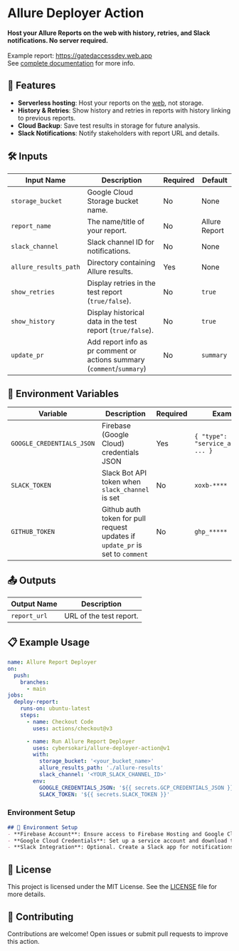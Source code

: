 # Allure Deployer Action
**Host your Allure Reports on the web with history, retries, and Slack notifications.
No server required.**
</br>
</br> Example report: https://gatedaccessdev.web.app
</br> See [complete documentation](https://github.com/cybersokari/allure-report-deployer) for more info.

## 🚀 Features
- **Serverless hosting**: Host your reports on the [web](https://firebase.google.com/docs/hosting), not storage. 
- **History & Retries**: Show history and retries in reports with history linking to previous reports.
- **Cloud Backup**: Save test results in storage for future analysis.
- **Slack Notifications**: Notify stakeholders with report URL and details.


## 🛠️ Inputs
| Input Name            | Description                                                            | Required | Default       |
|-----------------------|------------------------------------------------------------------------|----------|---------------|
| `storage_bucket`      | Google Cloud Storage bucket name.                                      | No       | None          |
| `report_name`         | The name/title of your report.                                         | No       | Allure Report |
| `slack_channel`       | Slack channel ID for notifications.                                    | No       | None          |
| `allure_results_path` | Directory containing Allure results.                                   | Yes      | None          |
| `show_retries`        | Display retries in the test report (`true/false`).                     | No       | `true`        |
| `show_history`        | Display historical data in the test report (`true/false`).             | No       | `true`        |
| `update_pr`           | Add report info as pr comment or actions summary (`comment`/`summary`) | No       | `summary`     |

## 🔧 Environment Variables
| Variable                  | Description                                                                   | Required | Example                              |
|---------------------------|-------------------------------------------------------------------------------|----------|--------------------------------------|
| `GOOGLE_CREDENTIALS_JSON` | Firebase (Google Cloud) credentials JSON                                      | Yes      | `{ "type": "service_account", ... }` |
| `SLACK_TOKEN`             | Slack Bot API token when `slack_channel` is set                               | No       | `xoxb-****`                          |
| `GITHUB_TOKEN`            | Github auth token for pull request updates if `update_pr` is set to `comment` | No       | `ghp_*****`                          |

## 📤 Outputs
| Output Name  | Description             |
|--------------|-------------------------|
| `report_url` | URL of the test report. |

## 📋 Example Usage
```yaml
name: Allure Report Deployer
on:
  push:
    branches:
      - main
jobs:
  deploy-report:
    runs-on: ubuntu-latest
    steps:
      - name: Checkout Code
        uses: actions/checkout@v3

      - name: Run Allure Report Deployer
        uses: cybersokari/allure-deployer-action@v1
        with:
          storage_bucket: '<your_bucket_name>'
          allure_results_path: './allure-results'
          slack_channel: '<YOUR_SLACK_CHANNEL_ID>'
        env:
          GOOGLE_CREDENTIALS_JSON: '${{ secrets.GCP_CREDENTIALS_JSON }}'
          SLACK_TOKEN: '${{ secrets.SLACK_TOKEN }}'
```

### Environment Setup

```markdown
## 🔧 Environment Setup
- **Firebase Account**: Ensure access to Firebase Hosting and Google Cloud Storage.
- **Google Cloud Credentials**: Set up a service account and download the JSON key file.
- **Slack Integration**: Optional. Create a Slack app for notifications and obtain its token.
```

## 📜 License
This project is licensed under the MIT License. See the [LICENSE](https://opensource.org/license/mit) file for more details.

## 🤝 Contributing
Contributions are welcome! Open issues or submit pull requests to improve this action.

